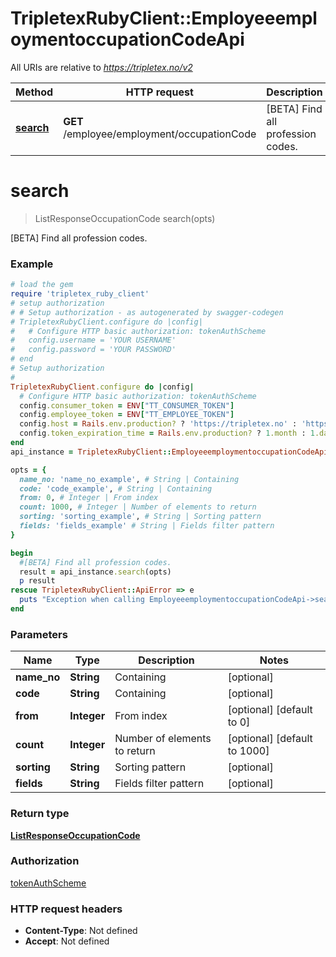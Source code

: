 # TripletexRubyClient::EmployeeemploymentoccupationCodeApi

All URIs are relative to *https://tripletex.no/v2*

Method | HTTP request | Description
------------- | ------------- | -------------
[**search**](EmployeeemploymentoccupationCodeApi.md#search) | **GET** /employee/employment/occupationCode | [BETA] Find all profession codes.


# **search**
> ListResponseOccupationCode search(opts)

[BETA] Find all profession codes.



### Example
```ruby
# load the gem
require 'tripletex_ruby_client'
# setup authorization
# # Setup authorization - as autogenerated by swagger-codegen
# TripletexRubyClient.configure do |config|
#   # Configure HTTP basic authorization: tokenAuthScheme
#   config.username = 'YOUR USERNAME'
#   config.password = 'YOUR PASSWORD'
# end
# Setup authorization
# 
TripletexRubyClient.configure do |config|
  # Configure HTTP basic authorization: tokenAuthScheme
  config.consumer_token = ENV["TT_CONSUMER_TOKEN"]
  config.employee_token = ENV["TT_EMPLOYEE_TOKEN"]
  config.host = Rails.env.production? ? 'https://tripletex.no' : 'https://api.tripletex.io'
  config.token_expiration_time = Rails.env.production? ? 1.month : 1.day
end
api_instance = TripletexRubyClient::EmployeeemploymentoccupationCodeApi.new

opts = { 
  name_no: 'name_no_example', # String | Containing
  code: 'code_example', # String | Containing
  from: 0, # Integer | From index
  count: 1000, # Integer | Number of elements to return
  sorting: 'sorting_example', # String | Sorting pattern
  fields: 'fields_example' # String | Fields filter pattern
}

begin
  #[BETA] Find all profession codes.
  result = api_instance.search(opts)
  p result
rescue TripletexRubyClient::ApiError => e
  puts "Exception when calling EmployeeemploymentoccupationCodeApi->search: #{e}"
end
```

### Parameters

Name | Type | Description  | Notes
------------- | ------------- | ------------- | -------------
 **name_no** | **String**| Containing | [optional] 
 **code** | **String**| Containing | [optional] 
 **from** | **Integer**| From index | [optional] [default to 0]
 **count** | **Integer**| Number of elements to return | [optional] [default to 1000]
 **sorting** | **String**| Sorting pattern | [optional] 
 **fields** | **String**| Fields filter pattern | [optional] 

### Return type

[**ListResponseOccupationCode**](ListResponseOccupationCode.md)

### Authorization

[tokenAuthScheme](../README.md#tokenAuthScheme)

### HTTP request headers

 - **Content-Type**: Not defined
 - **Accept**: Not defined



